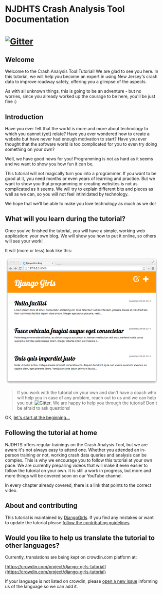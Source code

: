 # NJDHTS Crash Analysis Tool Documentation

# [![Gitter](https://badges.gitter.im/DjangoGirls/tutorial.svg)](https://gitter.im/DjangoGirls/tutorial)

## Welcome

Welcome to the Crash Analysis Tool Tutorial! We are glad to see you here. In this tutorial, we will help you become an expert in using New Jersey's crash data to improve roadway safety, offering you a glimpse of the aspects. 

As with all unknown things, this is going to be an adventure - but no worries, since you already worked up the courage to be here, you'll be just fine :\)

## Introduction

Have you ever felt that the world is more and more about technology to which you cannot \(yet\) relate? Have you ever wondered how to create a website but have never had enough motivation to start? Have you ever thought that the software world is too complicated for you to even try doing something on your own?

Well, we have good news for you! Programming is not as hard as it seems and we want to show you how fun it can be.

This tutorial will not magically turn you into a programmer. If you want to be good at it, you need months or even years of learning and practice. But we want to show you that programming or creating websites is not as complicated as it seems. We will try to explain different bits and pieces as well as we can, so you will not feel intimidated by technology.

We hope that we'll be able to make you love technology as much as we do!

## What will you learn during the tutorial?

Once you've finished the tutorial, you will have a simple, working web application: your own blog. We will show you how to put it online, so others will see your work!

It will \(more or less\) look like this:

![Figure 0.1](images/application.png)

> If you work with the tutorial on your own and don't have a coach who will help you in case of any problem, reach out to us and we can help you out: [![Gitter](https://badges.gitter.im/DjangoGirls/tutorial.svg)](https://gitter.im/DjangoGirls/tutorial). We are happy to help you through the tutorial! Don't be afraid to ask questions!

OK, [let's start at the beginning…](./how_the_internet_works/README.md)

## Following the tutorial at home

NJDHTS offers regular trainings on the Crash Analysis Tool, but we are aware it's not always easy to attend one. Whether you attended an in-person training or not, working crash data queries and analysis can be complex. This is why we encourage you to follow this tutorial at your own pace. We are currently preparing videos that will make it even easier to follow the tutorial on your own. It is still a work in progress, but more and more things will be covered soon on our YouTube channel.

In every chapter already covered, there is a link that points to the correct video.

## About and contributing

This tutorial is maintained by [DjangoGirls](https://djangogirls.org/). If you find any mistakes or want to update the tutorial please [follow the contributing guidelines](https://github.com/DjangoGirls/tutorial/blob/master/README.md).

## Would you like to help us translate the tutorial to other languages?

Currently, translations are being kept on crowdin.com platform at:

[https://crowdin.com/project/django-girls-tutorial](https://crowdin.com/project/django-girls-tutorial)

If your language is not listed on crowdin, please [open a new issue](https://github.com/DjangoGirls/tutorial/issues/new) informing us of the language so we can add it.

